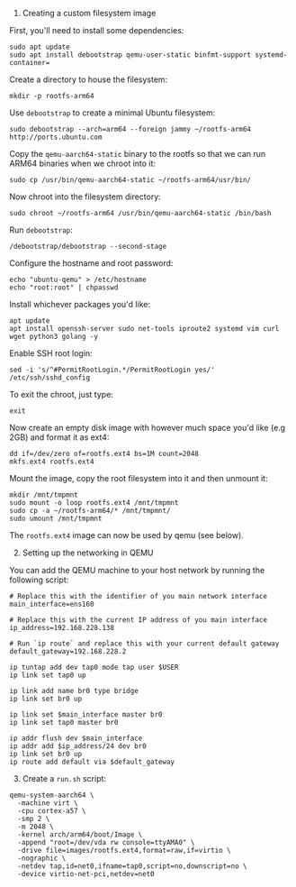 1. Creating a custom filesystem image

First, you'll need to install some dependencies:

```
sudo apt update
sudo apt install debootstrap qemu-user-static binfmt-support systemd-container=
```

Create a directory to house the filesystem:

```
mkdir -p rootfs-arm64
```

Use `debootstrap` to create a minimal Ubuntu filesystem:

```
sudo debootstrap --arch=arm64 --foreign jammy ~/rootfs-arm64 http://ports.ubuntu.com
```

Copy the `qemu-aarch64-static` binary to the rootfs so that we can run ARM64
binaries when we chroot into it:

```
sudo cp /usr/bin/qemu-aarch64-static ~/rootfs-arm64/usr/bin/
```

Now chroot into the filesystem directory:

```
sudo chroot ~/rootfs-arm64 /usr/bin/qemu-aarch64-static /bin/bash
```

Run `debootstrap`:

```
/debootstrap/debootstrap --second-stage
```

Configure the hostname and root password:

```
echo "ubuntu-qemu" > /etc/hostname
echo "root:root" | chpasswd
```

Install whichever packages you'd like:

```
apt update
apt install openssh-server sudo net-tools iproute2 systemd vim curl wget python3 golang -y
```

Enable SSH root login:

```
sed -i 's/^#PermitRootLogin.*/PermitRootLogin yes/' /etc/ssh/sshd_config
```

To exit the chroot, just type:

```
exit
```

Now create an empty disk image with however much space you'd like (e.g 2GB) and
format it as ext4:

```
dd if=/dev/zero of=rootfs.ext4 bs=1M count=2048
mkfs.ext4 rootfs.ext4
```

Mount the image, copy the root filesystem into it and then unmount it:

```
mkdir /mnt/tmpmnt
sudo mount -o loop rootfs.ext4 /mnt/tmpmnt
sudo cp -a ~/rootfs-arm64/* /mnt/tmpmnt/
sudo umount /mnt/tmpmnt
```

The `rootfs.ext4` image can now be used by qemu (see below).


2. Setting up the networking in QEMU

You can add the QEMU machine to your host network by running the following
script:

```
# Replace this with the identifier of you main network interface
main_interface=ens160

# Replace this with the current IP address of you main interface
ip_address=192.168.228.138

# Run `ip route` and replace this with your current default gateway
default_gateway=192.168.228.2

ip tuntap add dev tap0 mode tap user $USER
ip link set tap0 up

ip link add name br0 type bridge
ip link set br0 up

ip link set $main_interface master br0
ip link set tap0 master br0

ip addr flush dev $main_interface
ip addr add $ip_address/24 dev br0
ip link set br0 up
ip route add default via $default_gateway
```

3. Create a `run.sh` script:

```
qemu-system-aarch64 \
  -machine virt \
  -cpu cortex-a57 \
  -smp 2 \
  -m 2048 \
  -kernel arch/arm64/boot/Image \
  -append "root=/dev/vda rw console=ttyAMA0" \
  -drive file=images/rootfs.ext4,format=raw,if=virtio \
  -nographic \
  -netdev tap,id=net0,ifname=tap0,script=no,downscript=no \
  -device virtio-net-pci,netdev=net0
```